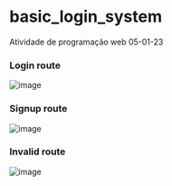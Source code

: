 # basic_login_system
Atividade de programação web 05-01-23


### Login route

![image](https://user-images.githubusercontent.com/88283829/210726009-e7c4f036-d164-4516-9b71-8f467b34234b.png)


### Signup route

![image](https://user-images.githubusercontent.com/88283829/210735140-259f5cdb-0bcb-4883-9dc4-56218b714054.png)


### Invalid route

![image](https://user-images.githubusercontent.com/88283829/210835842-5e2898f4-aa69-41d9-a6d8-67943c773382.png)
